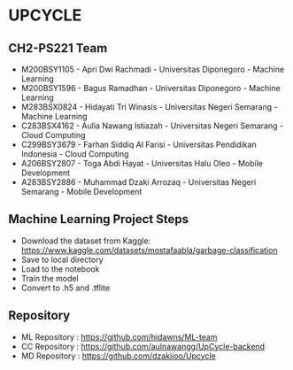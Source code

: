 # UPCYCLE
## CH2-PS221 Team
* M200BSY1105 - Apri Dwi Rachmadi - Universitas Diponegoro - Machine Learning
* M200BSY1596 - Bagus Ramadhan - Universitas Diponegoro - Machine Learning
* M283BSX0824 - Hidayati Tri Winasis - Universitas Negeri Semarang - Machine Learning
* C283BSX4162 - Aulia Nawang Istiazah - Universitas Negeri Semarang - Cloud Computing
* C299BSY3679 - Farhan Siddiq Al Farisi - Universitas Pendidikan Indonesia - Cloud Computing
* A206BSY2807 - Toga Abdi Hayat - Universitas Halu Oleo - Mobile Development
* A283BSY2886 - Muhammad Dzaki Arrozaq - Universitas Negeri Semarang - Mobile Development

## Machine Learning Project Steps
* Download the dataset from Kaggle: https://www.kaggle.com/datasets/mostafaabla/garbage-classification
* Save to local directory
* Load to the notebook
* Train the model
* Convert to .h5 and .tflite

## Repository
* ML Repository	: https://github.com/hidawns/ML-team 
* CC Repository	: https://github.com/aulnawangg/UpCycle-backend 
* MD Repository	: https://github.com/dzakijoo/Upcycle 
